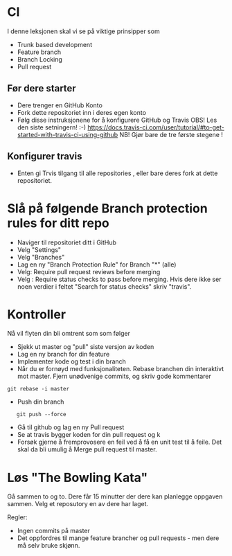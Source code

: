 # CI 

I denne leksjonen skal vi se på viktige prinsipper som 

- Trunk based development 
- Feature branch
- Branch Locking 
- Pull request


## Før dere starter

- Dere trenger en GitHub Konto
- Fork dette repositoriet inn i deres egen konto
- Følg disse instruksjonene for å konfigurere GitHub og Travis OBS! Les den siste setningern! :-)  <https://docs.travis-ci.com/user/tutorial/#to-get-started-with-travis-ci-using-github> NB! Gjør bare de tre første stegene ! 

## Konfigurer travis 

- Enten gi Trvis tilgang til alle repositories , eller bare deres fork at dette repositoriet. 


# Slå på følgende Branch protection rules for ditt repo

- Naviger til repositoriet ditt i GitHub
- Velg "Settings"
- Velg "Branches"
- Lag en ny "Branch Protection Rule" for Branch "*" (alle) 
- Velg: Require pull request reviews before merging
- Velg : Require status checks to pass before merging. Hvis dere ikke ser noen verdier i feltet "Search for status checks" skriv "travis". 

# Kontroller 

Nå vil flyten din bli omtrent som som følger

- Sjekk ut master og "pull" siste versjon av koden
- Lag en ny branch for din feature
- Implementer kode og test i din branch 
- Når du er fornøyd med funksjonaliteten. Rebase branchen din interaktivt mot master. Fjern unødvenige commits, og skriv gode kommentarer
 ```
 git rebase -i master
 ```
- Push din branch
```
   git push --force
```
- Gå til github og lag en ny Pull request
- Se at travis bygger koden for din pull request og k
- Forsøk gjerne å fremprovosere en feil ved å få en unit test til å feile. Det skal da bli umulig å Merge 
pull request til master.

# Løs "The Bowling Kata"

Gå sammen to og to. Dere får 15 minutter der dere kan planlegge oppgaven sammen. Velg et reposutory en av dere har laget. 

Regler:

- Ingen commits på master
- Det oppfordres til mange feature brancher og pull requests - men dere må selv bruke skjønn. 
 

